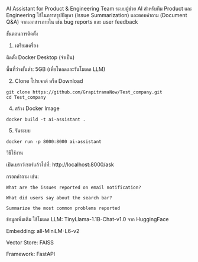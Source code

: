 AI Assistant for Product & Engineering Team
ระบบผู้ช่วย AI สำหรับทีม Product และ Engineering ใช้ในการสรุปปัญหา (Issue Summarization) และตอบคำถาม (Document Q&A) จากเอกสารภายใน เช่น bug reports และ user feedback

ขั้นตอนการติดตั้ง
  1. เตรียมเครื่อง
    
  ติดตั้ง Docker Desktop (จำเป็น)
  
  พื้นที่ว่างขั้นต่ำ: 5GB (เพื่อโหลดและรันโมเดล LLM)
  
  2. Clone โปรเจกต์ หรือ Download 
  
    git clone https://github.com/GrapitramaNow/Test_company.git
    cd Test_company
  
  
  4. สร้าง Docker Image
  
    docker build -t ai-assistant .
  
  5. รันระบบ
  
    docker run -p 8000:8000 ai-assistant

วิธีใช้งาน

  เปิดเบราว์เซอร์แล้วไปที่:
  http://localhost:8000/ask
  
  กรอกคำถาม เช่น:
  
    What are the issues reported on email notification?
    
    What did users say about the search bar?
    
    Summarize the most common problems reported
  

ข้อมูลเพิ่มเติม
  ใช้โมเดล 
  LLM: TinyLlama-1.1B-Chat-v1.0 จาก HuggingFace
  
  Embedding: all-MiniLM-L6-v2
  
  Vector Store: FAISS
  
  Framework: FastAPI

